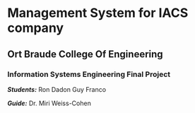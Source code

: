 # Management System for IACS company
## Ort Braude College Of Engineering
### Information Systems Engineering Final Project

*__Students:__*
Ron Dadon
Guy Franco 

*__Guide:__*
Dr. Miri Weiss-Cohen
